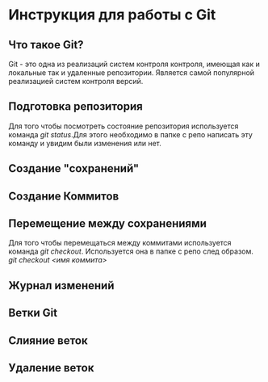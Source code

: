 # Инструкция для работы с Git

## Что такое Git?
Git - это одна из реализаций систем контроля контроля, имеющая как и локальные так и удаленные репозитории. Является самой популярной реализацией систем контроля версий.
## Подготовка репозитория

Для того чтобы посмотреть состояние репозитория используется команда *git status*.Для этого необходимо в папке с репо написать эту команду и увидим были изменения или нет.
## Создание "сохранений"

## Создание Коммитов


## Перемещение между сохранениями
Для того чтобы перемещаться между коммитами используется команда *git checkout*. Используется она в папке с репо след образом. *git checkout <имя коммита>*
## Журнал изменений


## Ветки Git


## Слияние веток

## Удаление веток
